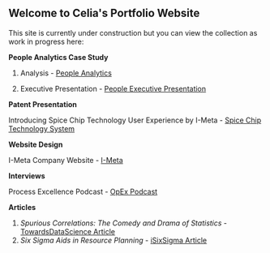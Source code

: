 ## Welcome to Celia's Portfolio Website

This site is currently under construction but you can view the collection as work in progress here:
  
<b>People Analytics Case Study</b>

  1. Analysis - <a href="https://i-meta-inc.shinyapps.io/People-Metrics/" >People Analytics</a>
  
  2. Executive Presentation - <a href="https://youtu.be/AEOTUucGayo">People Executive Presentation</a>


<b>Patent Presentation</b>

  Introducing Spice Chip Technology User Experience by I-Meta - <a href="https://youtu.be/uttoP9aTVb8" >Spice Chip Technology System</a>

  
<b>Website Design</b>
  
  I-Meta Company Website - <a href="https://spice-chip.com/" > I-Meta</a>
  

<b>Interviews</b>

  Process Excellence Podcast  - <a href="https://www.processexcellencenetwork.com/business-process-management-bpm/articles/celia-banks-transctipt" >OpEx Podcast</a>

 
<b>Articles</b>

 1. <i>Spurious Correlations: The Comedy and Drama of Statistics</i> - <a href="https://www.linkedin.com/posts/celia-banks-imeta_spurious-correlations-the-comedy-and-drama-activity-7166893840618995712-3SDI?utm_source=share&utm_medium=member_desktop/" >TowardsDataScience Article</a>
 2. <i>Six Sigma Aids in Resource Planning</i> - <a href="https://www.isixsigma.com/operations/human-resources/six-sigma-aids-it-employee-resource-planning/" >iSixSigma Article</a>
